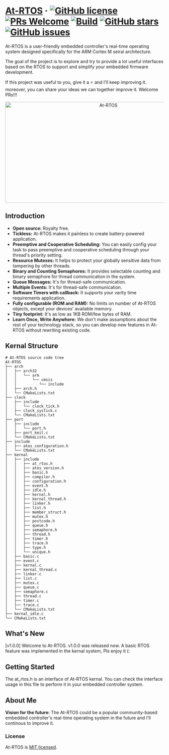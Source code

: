 # [At-RTOS](https://github.com/At-EC/At-RTOS) &middot; [![GitHub license](https://img.shields.io/badge/license-MIT-blue.svg)](https://github.com/At-EC/At-RTOS/blob/main/LICENSE) [![PRs Welcome](https://img.shields.io/badge/PRs-welcome-brightgreen.svg)](https://github.com/At-EC/At-RTOS/tree/main/.github/Welcome_PRs.md) <a href="https://github.com/At-EC/At-RTOS/actions"><img alt="Build" src="https://github.com/At-EC/At-RTOS/workflows/Build/badge.svg"></a> <a href="https://github.com/At-EC/At-RTOS/stargazers"><img alt="GitHub stars" src="https://img.shields.io/github/stars/At-EC/At-RTOS?color=success"></a> <a href="https://github.com/At-EC/At-RTOS/issues"><img alt="GitHub issues" src="https://img.shields.io/github/issues/At-EC/At-RTOS"></a>

At-RTOS is a user-friendly embedded controller's real-time operating system designed specifically for the ARM Cortex M seiral architecture.

The goal of the project is to explore and try to provide a lot useful interfaces based on the RTOS to support and simplify your embedded firmware development.

If this project was useful to you, give it a ⭐️ and I'll keep improving it. moreover, you can share your ideas we can together improve it. Welcome PRs!!! 

<p align="center">

<img src="https://socialify.git.ci/At-EC/At-RTOS/image?description=1&descriptionEditable=At-RTOS%20is%20an%20open%20user-friendly%20real-time%20operating%20system.&font=KoHo&forks=1&issues=1&name=1&owner=1&pattern=Circuit%20Board&stargazers=1&theme=Dark" alt="At-RTOS" width="640" height="320" />

</p>

## Introduction

* **Open source:** Royalty free.
* **Tickless:** At-RTOS makes it painless to create battery-powered application. 
* **Preemptive and Cooperative Scheduling:** You can easily config your task to pass preemptive and cooperative scheduling through your thread's priority setting.
* **Resource Mutexes:** It helps to protect your globally sensitive data from tampering by other threads.
* **Binary and Counting Semaphores:** It provides selectable counting and binary semaphore for thread communication in the system.
* **Queue Messages:** It's for thread-safe communication.
* **Multiple Events:** It's for thread-safe communication.
* **Software Timers with callback:** It supports your varity time requirements application.
* **Fully configurable (ROM and RAM):** No limits on number of At-RTOS objects, except your devices' available memory.
* **Tiny footprint:** It's as low as 1KB ROM/few bytes of RAM.
* **Learn Once, Write Anywhere:** We don't make assumptions about the rest of your technology stack, so you can develop new features in At-RTOS without rewriting existing code.

## Kernal Structure

```shell
# At-RTOS source code tree
At-RTOS
├── arch
│   ├── arch32
│   │   └── arm
│   │       └── cmsis
│   │          └── include
│   ├── arch.h
│   └── CMakeLists.txt
├── clock
│   ├── include
│   │   └── clock_tick.h
│   ├── clock_systick.c
│   └── CMakeLists.txt
├── port
│   ├── include
│   │   └── port.h
│   ├── port_keil.c
│   └── CMakeLists.txt
├── include
│   ├── atos_configuration.h
│   └── CMakeLists.txt
├── kernal
│   ├── include
│   │   ├── at_rtos.h
│   │   ├── atos_version.h
│   │   ├── basic.h
│   │   ├── compiler.h
│   │   ├── configuration.h
│   │   ├── event.h
│   │   ├── idle.h
│   │   ├── kernal.h
│   │   ├── kernal_thread.h
│   │   ├── linker.h
│   │   ├── list.h
│   │   ├── member_struct.h
│   │   ├── mutex.h
│   │   ├── postcode.h
│   │   ├── queue.h
│   │   ├── semaphore.h
│   │   ├── thread.h
│   │   ├── timer.h
│   │   ├── trace.h
│   │   ├── type.h
│   │   └── unique.h
│   ├── basic.c
│   ├── event.c
│   ├── kernal.c
│   ├── kernal_thread.c
│   ├── linker.c
│   ├── list.c
│   ├── mutex.c
│   ├── queue.c
│   ├── semaphore.c
│   ├── thread.c
│   ├── timer.c
│   ├── trace.c
│   └── CMakeLists.txt
├── kernal_idle.c
└── CMakeLists.txt
```

## What's New

[v1.0.0] Welcome to At-RTOS. v1.0.0 was released now. A basic RTOS feature was implemented in the kernal system, Pls enjoy it (:

## Getting Started

The at_rtos.h is an interface of At-RTOS kernal. You can check the interface usage in this file to perform it in your embedded controller system.

## About Me
**Vision for the future:** The At-RTOS could be a popular community-based embedded controller's real-time operating system in the future and I'll continous to improve it.

### License
At-RTOS is [MIT licensed](./LICENSE).
